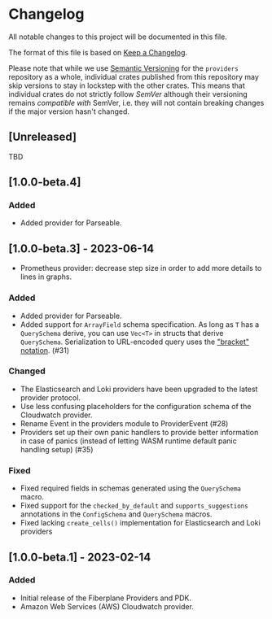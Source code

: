 # Changelog

All notable changes to this project will be documented in this file.

The format of this file is based on [Keep a Changelog](https://keepachangelog.com/en/1.0.0/).

Please note that while we use [Semantic Versioning](https://semver.org/spec/v2.0.0.html)
for the `providers` repository as a whole, individual crates published from this
repository may skip versions to stay in lockstep with the other crates. This
means that individual crates do not strictly follow _SemVer_ although their
versioning remains _compatible with_ SemVer, i.e. they will not contain breaking
changes if the major version hasn't changed.

## [Unreleased]

TBD

## [1.0.0-beta.4]

### Added

- Added provider for Parseable.

## [1.0.0-beta.3] - 2023-06-14

- Prometheus provider: decrease step size in order to add more details to lines in graphs.

### Added
- Added provider for Parseable.
- Added support for `ArrayField` schema specification. As long as `T` has a
  `QuerySchema` derive, you can use `Vec<T>` in structs that derive
  `QuerySchema`. Serialization to URL-encoded query uses the ["bracket"
  notation](https://docs.rs/serde-querystring/0.2.1/serde_querystring/index.html#brackets-mode).
  (#31)

### Changed

- The Elasticsearch and Loki providers have been upgraded to the latest provider
  protocol.
- Use less confusing placeholders for the configuration schema of the Cloudwatch
  provider.
- Rename Event in the providers module to ProviderEvent (#28)
- Providers set up their own panic handlers to provide better information in
  case of panics (instead of letting WASM runtime default panic handling
  setup) (#35)

### Fixed

- Fixed required fields in schemas generated using the `QuerySchema` macro.
- Fixed support for the `checked_by_default` and `supports_suggestions`
  annotations in the `ConfigSchema` and `QuerySchema` macros.
- Fixed lacking `create_cells()` implementation for Elasticsearch and Loki providers

## [1.0.0-beta.1] - 2023-02-14

### Added

- Initial release of the Fiberplane Providers and PDK.
- Amazon Web Services (AWS) Cloudwatch provider.
